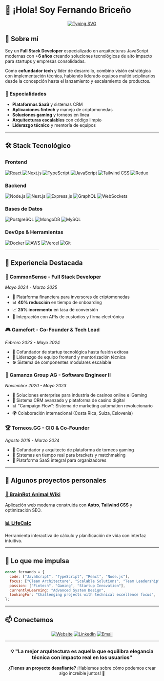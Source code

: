# 👋 ¡Hola! Soy Fernando Briceño

<div align="center">
  
  [![Typing SVG](https://readme-typing-svg.herokuapp.com?font=Fira+Code&pause=1000&color=36BCF7&center=true&vCenter=true&width=435&lines=Full+Stack+Developer;React+%7C+Next.js+%7C+Node.js;TypeScript+Enthusiast;Tech+Co-founder;6%2B+Years+Experience)](https://git.io/typing-svg)

</div>

## 🚀 Sobre mí

Soy un **Full Stack Developer** especializado en arquitecturas JavaScript modernas con **+6 años** creando soluciones tecnológicas de alto impacto para startups y empresas consolidadas.

Como **cofundador tech** y líder de desarrollo, combino visión estratégica con implementación técnica, habiendo liderado equipos multidisciplinarios desde la concepción hasta el lanzamiento y escalamiento de productos.

### 🎯 Especialidades

- **Plataformas SaaS** y sistemas CRM
- **Aplicaciones fintech** y manejo de criptomonedas
- **Soluciones gaming** y torneos en línea
- **Arquitecturas escalables** con código limpio
- **Liderazgo técnico** y mentoría de equipos

---

## 🛠️ Stack Tecnológico

### Frontend

![React](https://img.shields.io/badge/-React-61DAFB?style=flat-square&logo=react&logoColor=black)
![Next.js](https://img.shields.io/badge/-Next.js-000000?style=flat-square&logo=next.js&logoColor=white)
![TypeScript](https://img.shields.io/badge/-TypeScript-3178C6?style=flat-square&logo=typescript&logoColor=white)
![JavaScript](https://img.shields.io/badge/-JavaScript-F7DF1E?style=flat-square&logo=javascript&logoColor=black)
![Tailwind CSS](https://img.shields.io/badge/-Tailwind%20CSS-38B2AC?style=flat-square&logo=tailwind-css&logoColor=white)
![Redux](https://img.shields.io/badge/-Redux-764ABC?style=flat-square&logo=redux&logoColor=white)

### Backend

![Node.js](https://img.shields.io/badge/-Node.js-339933?style=flat-square&logo=node.js&logoColor=white)
![Nest.js](https://img.shields.io/badge/-Nest.js-E0234E?style=flat-square&logo=nestjs&logoColor=white)
![Express.js](https://img.shields.io/badge/-Express.js-000000?style=flat-square&logo=express&logoColor=white)
![GraphQL](https://img.shields.io/badge/-GraphQL-E10098?style=flat-square&logo=graphql&logoColor=white)
![WebSockets](https://img.shields.io/badge/-WebSockets-010101?style=flat-square&logo=socket.io&logoColor=white)

### Bases de Datos

![PostgreSQL](https://img.shields.io/badge/-PostgreSQL-336791?style=flat-square&logo=postgresql&logoColor=white)
![MongoDB](https://img.shields.io/badge/-MongoDB-47A248?style=flat-square&logo=mongodb&logoColor=white)
![MySQL](https://img.shields.io/badge/-MySQL-4479A1?style=flat-square&logo=mysql&logoColor=white)

### DevOps & Herramientas

![Docker](https://img.shields.io/badge/-Docker-2496ED?style=flat-square&logo=docker&logoColor=white)
![AWS](https://img.shields.io/badge/-AWS-232F3E?style=flat-square&logo=amazon-aws&logoColor=white)
![Vercel](https://img.shields.io/badge/-Vercel-000000?style=flat-square&logo=vercel&logoColor=white)
![Git](https://img.shields.io/badge/-Git-F05032?style=flat-square&logo=git&logoColor=white)

---

## 💼 Experiencia Destacada

### 🏦 **CommonSense** - Full Stack Developer

_Mayo 2024 - Marzo 2025_

- 🚀 Plataforma financiera para inversores de criptomonedas
- 📊 **40% reducción** en tiempo de onboarding
- 📈 **25% incremento** en tasa de conversión
- 🔧 Integración con APIs de custodios y firma electrónica

### 🎮 **Gamefort** - Co-Founder & Tech Lead

_Febrero 2023 - Mayo 2024_

- 🌟 Cofundador de startup tecnológica hasta fusión exitosa
- 👥 Liderazgo de equipo frontend y mentorización técnica
- ⚙️ Sistema de componentes modulares escalable

### 🎰 **Gamanza Group AG** - Software Engineer II

_Noviembre 2020 - Mayo 2023_

- 🏢 Soluciones enterprise para industria de casinos online e iGaming
- 🔧 Sistema CRM avanzado y plataforma de casino digital
- 📊 "Campaign Flow": Sistema de marketing automation revolucionario
- 🌍 Colaboración internacional (Costa Rica, Suiza, Eslovenia)

### 🏆 **Torneos.GG** - CIO & Co-Founder

_Agosto 2018 - Marzo 2024_

- 🎯 Cofundador y arquitecto de plataforma de torneos gaming
- 🔄 Sistemas en tiempo real para brackets y matchmaking
- 📱 Plataforma SaaS integral para organizadores

---

## 🌟 Algunos proyectos personales

### [🧠 BrainRot Animal Wiki](https://brainrotanimal.com)

Aplicación web moderna construida con **Astro**, **Tailwind CSS** y optimización SEO.

### [📊 LifeCalc](https://lifecalc.me)

Herramienta interactiva de cálculo y planificación de vida con interfaz intuitiva.

---

## 🎯 Lo que me impulsa

```javascript
const fernando = {
  code: ["JavaScript", "TypeScript", "React", "Node.js"],
  focus: ["Clean Architecture", "Scalable Solutions", "Team Leadership"],
  passion: ["Fintech", "Gaming", "Startup Innovation"],
  currentlyLearning: "Advanced System Design",
  lookingFor: "Challenging projects with technical excellence focus",
};
```

---

## 📫 Conectemos

<div align="center">

[![Website](https://img.shields.io/badge/-Website-FF7139?style=for-the-badge&logo=Firefox-Browser&logoColor=white)](https://fer.gg)
[![LinkedIn](https://img.shields.io/badge/-LinkedIn-0E76A8?style=for-the-badge&logo=linkedin&logoColor=white)](https://linkedin.com/in/ferdotgg)
[![Email](https://img.shields.io/badge/-Email-D14836?style=for-the-badge&logo=gmail&logoColor=white)](mailto:x@fer.gg)

</div>

---

<div align="center">

### 💡 "La mejor arquitectura es aquella que equilibra elegancia técnica con impacto real en los usuarios"

**¿Tienes un proyecto desafiante?** ¡Hablemos sobre cómo podemos crear algo increíble juntos! 🚀

</div>
